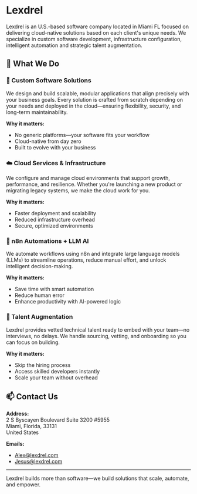 # Lexdrel

Lexdrel is an U.S.-based software company located in Miami FL focused on delivering cloud-native solutions based on each client's unique needs. We specialize in custom software development, infrastructure configuration, intelligent automation and strategic talent augmentation.

## 🚀 What We Do

### 🧩 Custom Software Solutions
We design and build scalable, modular applications that align precisely with your business goals. Every solution is crafted from scratch depending on your needs and deployed in the cloud—ensuring flexibility, security, and long-term maintainability.

**Why it matters:**  
- No generic platforms—your software fits your workflow  
- Cloud-native from day zero  
- Built to evolve with your business

### ☁️ Cloud Services & Infrastructure
We configure and manage cloud environments that support growth, performance, and resilience. Whether you're launching a new product or migrating legacy systems, we make the cloud work for you.

**Why it matters:**  
- Faster deployment and scalability  
- Reduced infrastructure overhead  
- Secure, optimized environments

### 🤖 n8n Automations + LLM AI
We automate workflows using n8n and integrate large language models (LLMs) to streamline operations, reduce manual effort, and unlock intelligent decision-making.

**Why it matters:**  
- Save time with smart automation  
- Reduce human error  
- Enhance productivity with AI-powered logic

### 👥 Talent Augmentation
Lexdrel provides vetted technical talent ready to embed with your team—no interviews, no delays. We handle sourcing, vetting, and onboarding so you can focus on building.

**Why it matters:**  
- Skip the hiring process  
- Access skilled developers instantly  
- Scale your team without overhead

## 📫 Contact Us

**Address:**  
2 S Byscayen Boulevard Suite 3200 #5955  
Miami, Florida, 33131  
United States

**Emails:**  
- [Alex@lexdrel.com](mailto:alex@lexdrel.com)
- [Jesus@lexdrel.com](mailto:jesus@lexdrel.com)
---

Lexdrel builds more than software—we build solutions that scale, automate, and empower.
